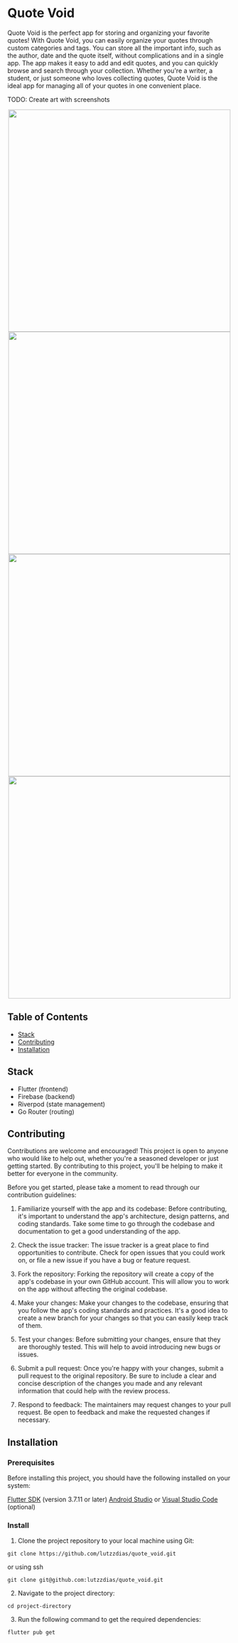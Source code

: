 # Quote Void
Quote Void is the perfect app for storing and organizing your favorite quotes! 
With Quote Void, you can easily organize your quotes through custom categories and tags. 
You can store all the important info, such as the author, date and the quote itself, without complications and in a single app.
The app makes it easy to add and edit quotes, and you can quickly browse and search through your collection. 
Whether you're a writer, a student, or just someone who loves collecting quotes, Quote Void is the ideal app for managing all of your quotes in one convenient place.

TODO: Create art with screenshots

<p align="middle">
  <img src="https://user-images.githubusercontent.com/80894260/232692547-eb6ef653-8a05-4a92-b4f2-cc21469ff834.png" height="500">
  <img src="https://user-images.githubusercontent.com/80894260/232694619-05e2495d-45f6-42ec-a551-af418f56cdba.png" height="500">
  <img src="https://user-images.githubusercontent.com/80894260/232694197-d3f91453-17f3-4218-a4be-59fab33f4140.png" height="500">
  <img src="https://user-images.githubusercontent.com/80894260/232694413-16c9b23c-ec76-4dbd-a269-8fe0e411ff88.png" height="500">
</p>

## Table of Contents
- [Stack](#stack)
- [Contributing](#contributing)
- [Installation](#installation)

## Stack
- Flutter (frontend)
- Firebase (backend)
- Riverpod (state management)
- Go Router (routing)

## Contributing
Contributions are welcome and encouraged! 
This project is open to anyone who would like to help out, whether you're a seasoned developer or just getting started. 
By contributing to this project, you'll be helping to make it better for everyone in the community.

Before you get started, please take a moment to read through our contribution guidelines:

1. Familiarize yourself with the app and its codebase: Before contributing, it's important to understand the app's architecture, design patterns, and coding standards. Take some time to go through the codebase and documentation to get a good understanding of the app.

2. Check the issue tracker: The issue tracker is a great place to find opportunities to contribute. Check for open issues that you could work on, or file a new issue if you have a bug or feature request.

3. Fork the repository: Forking the repository will create a copy of the app's codebase in your own GitHub account. This will allow you to work on the app without affecting the original codebase.

4. Make your changes: Make your changes to the codebase, ensuring that you follow the app's coding standards and practices. It's a good idea to create a new branch for your changes so that you can easily keep track of them.

5. Test your changes: Before submitting your changes, ensure that they are thoroughly tested. This will help to avoid introducing new bugs or issues.

6. Submit a pull request: Once you're happy with your changes, submit a pull request to the original repository. Be sure to include a clear and concise description of the changes you made and any relevant information that could help with the review process.

7. Respond to feedback: The maintainers may request changes to your pull request. Be open to feedback and make the requested changes if necessary.


## Installation

### Prerequisites
Before installing this project, you should have the following installed on your system:

[Flutter SDK](https://flutter.dev/docs/get-started/install) (version 3.7.11 or later)
[Android Studio](https://developer.android.com/studio) or [Visual Studio Code](https://code.visualstudio.com/) (optional)

### Install
1. Clone the project repository to your local machine using Git:
```console
git clone https://github.com/lutzzdias/quote_void.git
```
or using ssh
```console
git clone git@github.com:lutzzdias/quote_void.git
```

2. Navigate to the project directory:
```console
cd project-directory
```

3. Run the following command to get the required dependencies:
```console
flutter pub get
```
